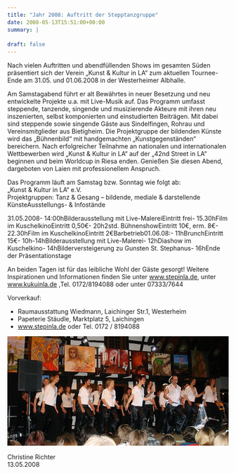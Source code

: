 ```yaml
---
title: "Jahr 2008: Auftritt der Stepptanzgruppe"
date: 2008-05-13T15:51:00+00:00
summary: |
    
draft: false
---
```


Nach vielen Auftritten und abendfüllenden Shows im gesamten Süden präsentiert sich der Verein „Kunst & Kultur in LA“ zum aktuellen Tournee-Ende am 31.05. und 01.06.2008 in der Westerheimer Albhalle.

Am Samstagabend führt er alt Bewährtes in neuer Besetzung und neu entwickelte Projekte u.a. mit Live-Musik auf. Das Programm umfasst steppende, tanzende, singende und musizierende Akteure mit ihren neu inszenierten, selbst komponierten und einstudierten Beiträgen. Mit dabei sind steppende sowie singende Gäste aus Sindelfingen, Rohrau und Vereinsmitglieder aus Bietigheim. Die Projektgruppe der bildenden Künste wird das „Bühnenbild“ mit handgemachten „Kunstgegenständen“ bereichern. Nach erfolgreicher Teilnahme an nationalen und internationalen Wettbewerben wird „Kunst & Kultur in LA“ auf der „42nd Street in LA“ beginnen und beim Worldcup in Riesa enden. Genießen Sie diesen Abend, dargeboten von Laien mit professionellem Anspruch.

Das Programm läuft am Samstag bzw. Sonntag wie folgt ab:  
„Kunst & Kultur in LA“ e.V.  
Projektgruppen: Tanz & Gesang – bildende, mediale & darstellende KünsteAusstellungs- & Infostände

31.05.2008- 14:00hBilderausstellung mit Live-MalereiEintritt frei- 15.30hFilm im KuschelkinoEintritt 0,50€- 20h2std. BühnenshowEintritt 10€, erm. 8€- 22.30hFilm im KuschelkinoEintritt 2€Barbetrieb01.06.08:- 11hBrunchEintritt 15€- 10h-14hBilderausstellung mit Live-Malerei- 12hDiashow im Kuschelkino- 14hBilderversteigerung zu Gunsten St. Stephanus- 16hEnde der Präsentationstage

An beiden Tagen ist für das leibliche Wohl der Gäste gesorgt! Weitere Inspirationen und Informationen finden Sie unter www.stepinla.de, unter www.kukuinla.de ,Tel. 0172/8194088 oder unter 07333/7644

Vorverkauf:  
 - Raumausstattung Wiedmann, Laichinger Str.1, Westerheim  
- Papeterie Stäudle, Marktplatz 5, Laichingen  
- www.stepinla.de oder Tel. 0172 / 8194088

![text](080513.jpg)

Christine Richter  
13.05.2008


